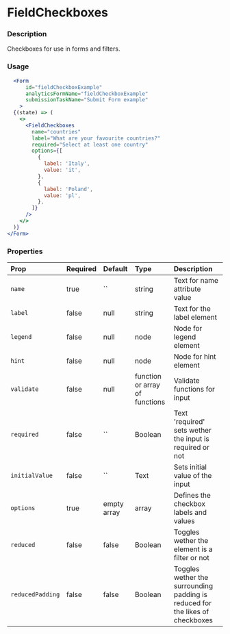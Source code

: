 # FieldCheckboxes

### Description

Checkboxes for use in forms and filters.

### Usage

```jsx
  <Form
      id="fieldCheckboxExample"
      analyticsFormName="fieldCheckboxExample"
      submissionTaskName="Submit Form example"
    >
  {(state) => (
    <>
      <FieldCheckboxes
        name="countries"
        label="What are your favourite countries?"
        required="Select at least one country"
        options={[
          {
            label: 'Italy',
            value: 'it',
          },
          {
            label: 'Poland',
            value: 'pl',
          },
        ]}
      />
    </>
  )}
</Form>
```

### Properties

| Prop           | Required | Default                                                                 | Type                           | Description                                   |
| :------------- | :------- | :---------------------------------------------------------------------- | :----------------------------- | :-------------------------------------------- |
| `name`         | true     | `` | string | Text for name attribute value                             |
| `label`        | false    | null                                                                    | string                         | Text for the label element                    |
| `legend`       | false    | null                                                                    | node                           | Node for legend element                       |
| `hint`         | false    | null                                                                    | node                           | Node for hint element                         |
| `validate`     | false    | null                                                                    | function or array of functions | Validate functions for input                  |
| `required`     | false    | `` | Boolean | Text 'required' sets wether the input is required or not |
| `initialValue` | false    | `` | Text | Sets initial value of the input                             |
| `options` | true | empty array | array | Defines the checkbox labels and values
| `reduced`      | false    | false                                                                   | Boolean                        | Toggles wether the element is a filter or not |
| `reducedPadding`      | false    | false                                                                   | Boolean                        | Toggles wether the surrounding padding is reduced for the likes of checkboxes |
